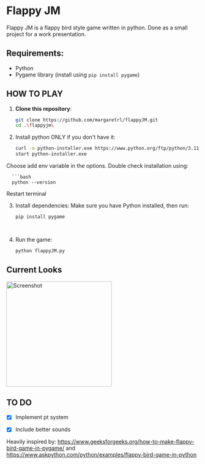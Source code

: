 # Flappy JM
Flappy JM is a flappy bird style game written in python. Done as a small project for a work presentation.

## Requirements:
- Python
- Pygame library (install using `pip install pygame`)

## HOW TO PLAY
1. **Clone this repository**:
   ```bash
   git clone https://github.com/margaretrl/flappyJM.git
   cd .\flappyjm\

2. Install python ONLY if you don't have it:
      ```bash
      curl -o python-installer.exe https://www.python.org/ftp/python/3.11.5/python-3.11.5-amd64.exe
   start python-installer.exe
Choose add env variable in the options. Double check installation using:

      ```bash
      python --version
Restart terminal

3.  Install dependencies: Make sure you have Python installed, then run:
      ```bash
      pip install pygame

   
4. Run the game:
   ```bash
   python flappyJM.py

## Current Looks
<img src="assets/img/SS.png" alt="Screenshot" width="275"/>

## TO DO
- [X] Implement pt system
- [X] Include better sounds


Heavily inspired by: https://www.geeksforgeeks.org/how-to-make-flappy-bird-game-in-pygame/ and https://www.askpython.com/python/examples/flappy-bird-game-in-python 
